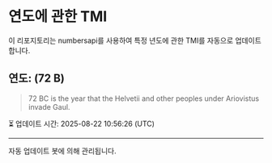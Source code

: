 
# 연도에 관한 TMI

이 리포지토리는 numbersapi를 사용하여 특정 년도에 관한 TMI를 자동으로 업데이트합니다.

## 연도: (72 B)
> 72 BC is the year that the Helvetii and other peoples under Ariovistus invade Gaul.

⏳ 업데이트 시간: 2025-08-22 10:56:26 (UTC)

---
자동 업데이트 봇에 의해 관리됩니다.
